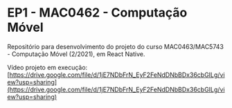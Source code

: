 # EP1 - MAC0462 - Computação Móvel
Repositório para desenvolvimento do projeto do curso MAC0463/MAC5743 - Computação Móvel (2/2021), em React Native.

Vídeo projeto em execução: 
[https://drive.google.com/file/d/1jE7NDbFrN_EyF2FeNdDNbBDx36cbGILg/view?usp=sharing](https://drive.google.com/file/d/1jE7NDbFrN_EyF2FeNdDNbBDx36cbGILg/view?usp=sharing)